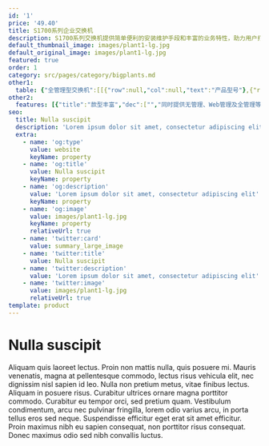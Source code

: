 ```yaml
---
id: '1'
price: '49.40'
title: S1700系列企业交换机
description: S1700系列交换机提供简单便利的安装维护手段和丰富的业务特性，助力用户打造安全可靠的高性能网络，可广泛应用于中小企业、网吧、酒店、学校等以太接入场景。根据设备支持的不同管理方式，S1700系列交换机可划分为如下三类。
default_thumbnail_image: images/plant1-lg.jpg
default_original_image: images/plant1-lg.jpg
featured: true
order: 1
category: src/pages/category/bigplants.md
other1: 
  table: {"全管理型交换机":[[{"row":null,"col":null,"text":"产品型号"},{"row":null,"col":null,"text":"S1720-10GW-2P-E\nS1720-10GW-PWR-2P-E"},{"row":null,"col":null,"text":"S1720-10GF-2P\nS1720-10GF-PWR-2P"},{"row":null,"col":null,"text":"S1720-28GWR-4P-E\nS1720-28GWR-PWR-4P-E\nS1720-28GWR-PWR-4TP-E\nS1720-28GWR-4X-E\nS1720-28GWR-PWR-4X-E\nS1720-52GWR-4P-E\nS1720-52GWR-PWR-4P-E\nS1720-52GWR-4X-E\nS1720-52GWR-PWR-4X-E"},{"row":null,"col":null,"text":"S1720-28GFR-4P\nS1720-28GFR-PWR-4P\nS1720-52GFR-4P\nS1720-52GFR-PWR-4P"},{"row":null,"col":null,"text":"S1720X-16XWR-E\nS1720X-32XWR-E"}],[{"row":null,"col":null,"text":"设备管理"},{"row":null,"col":"5","text":"支持SNMP\n支持WEB网管（支持HTTPS）\n支持DHCP-client\n支持用户口令保护\n支持一键还原\n支持命令行配置"}],[{"row":null,"col":null,"text":"交换容量"},{"row":null,"col":null,"text":"68Gbps"},{"row":null,"col":null,"text":"68Gbps"},{"row":null,"col":null,"text":"S1720-28GWR-P/TP系列：68Gbps\nS1720-28GWR-X系列：168Gbps\nS1720-52GWR-P系列：336Gbps\nS1720-52GWR-X：336Gbps"},{"row":null,"col":null,"text":"S1720-28GFR-P系列：68Gbps\nS1720-52GFR-P系列：336Gbps"},{"row":null,"col":null,"text":"680Gbps"}],[{"row":null,"col":null,"text":"包转发率"},{"row":null,"col":null,"text":"15Mpps"},{"row":null,"col":null,"text":"15Mpps"},{"row":null,"col":null,"text":"S1720-28GWR-P/TP系列：42Mpps\nS1720-28GWR-X系列：96Mpps\nS1720-52GWR-P系列：78Mpps\nS1720-52GWR-X系列：132Mpps"},{"row":null,"col":null,"text":"S1720-28GFR-P系列：42Mbps\nS1720-52GFR-P系列：78Mbps"},{"row":null,"col":null,"text":"S1720X-16XWR-E：240Mpps\nS1720X-32XWR-E：252Mpps"}],[{"row":null,"col":null,"text":"固定端口"},{"row":null,"col":null,"text":"下行：8个10/100/1000Base-T以太网电接口\n上行：2个1000Base-X以太网光接口"},{"row":null,"col":null,"text":"下行：8个10/100/1000Base-T以太网电接口\n上行：2个1000Base-X以太网光接口"},{"row":null,"col":null,"text":"S1720-28GWR-P系列\n下行：24个10/100/1000Base-T以太网电接口\n上行：4个1000Base-X以太网光接口\nS1720-28GWR-TP系列\n下行：24个10/100/1000Base-T以太网电接口\n上行：4个1000Base-X以太网光接口，2个复用的10/100/1000Base-T以太网Combo接口\nS1720-28GWR-X系列\n下行：24个10/100/1000Base-T以太网电接口\n上行：4个10GBase-X以太网光接口\nS1720-52GWR-P系列\n下行：48个10/100/1000Base-T以太网电接口\n上行：4个1000Base-X以太网光接口\nS1720-52GWR-X系列\n下行：48个10/100/1000Base-T以太网电接口\n上行：4个10GBase-X以太网光接口"},{"row":null,"col":null,"text":"S1720-28GFR-P系列\n下行：24个10/100/1000Base-T以太网电接口\n上行：4个1000Base-X以太网光接口\nS1720-52GFR-P系列\n下行：48个10/100/1000Base-T以太网电接口\n上行：4个1000Base-X以太网光接口"},{"row":null,"col":null,"text":"S1720X-16XWR-E：16个10GBase-X以太网光接口\nS1720X-32XWR-E：32个10GBase-X以太网光接口\n注：上下行接口共用"}],[{"row":null,"col":null,"text":"VLAN特性"},{"row":null,"col":"5","text":"支持4K VLAN\n支持Access端口\n支持Trunk端口\n支持Hybrid端口\n支持管理VLAN\n支持Voice VLAN"}],[{"row":null,"col":null,"text":"IP路由"},{"row":null,"col":"5","text":"支持IPv4、IPv6静态路由\n支持RIP/RIPng/OSPF动态路由\n支持VRRP"}],[{"row":null,"col":null,"text":"设备维护"},{"row":null,"col":"5","text":"支持RMON（Remote Network Monitoring）\n支持Syslog（系统日志）\n支持Ping检测/支持Traceroute\n支持VCT(Virtual Cable Test)\n支持链路层发现协议LLDP（Link Layer Discovery Protocol）\n支持auto-config"}]],"Web管理型交换机":[[{"row":null,"col":null,"text":"产品型号"},{"row":null,"col":null,"text":"S1720-10GW-2P\n            S1720-10GW-PWR-2P"},{"row":null,"col":null,"text":"S1720-28GWR-4P\n            S1720-28GWR-PWR-4P\n            S1720-28GWR-PWR-4TP\n            S1720-28GWR-4X\n            S1720-28GWR-PWR-4X\n            S1728GWR-4P"},{"row":null,"col":null,"text":"S1720-52GWR-4P\n            S1720-52GWR-PWR-4P\n            S1720-52GWR-4X\n            S1720-52GWR-PWR-4X"},{"row":null,"col":null,"text":"S1720X-16XWR"},{"row":null,"col":null,"text":"S1720X-32XWR"}],[{"row":null,"col":null,"text":"交换容量"},{"row":null,"col":null,"text":"68Gbps"},{"row":null,"col":null,"text":"S1720-28GWR-P/TP系列：68Gbps\n            S1720-28GWR-X系列：168Gbps\n            S1728GWR-4P：56Gbps"},{"row":null,"col":null,"text":"336Gbps"},{"row":null,"col":null,"text":"680Gbps"},{"row":null,"col":null,"text":"680Gbps"}],[{"row":null,"col":null,"text":"包转发率"},{"row":null,"col":null,"text":"15Mpps"},{"row":null,"col":null,"text":"S1720-28GWR-P/TP系列：42Mpps\n            S1720-28GWR-X系列：96Mpps\n            S1728GWR-4P：42Mpps"},{"row":null,"col":null,"text":"S1720-52GWR-P系列：78 Mpps\n            S1720-52GWR-X系列：132 Mpps"},{"row":null,"col":null,"text":"240Mpps"},{"row":null,"col":null,"text":"252Mpps"}],[{"row":null,"col":null,"text":"固定端口"},{"row":null,"col":null,"text":"下行：8个10/100/1000Base-T以太网电接口\n            上行：2个1000Base-X以太网光接口"},{"row":null,"col":null,"text":"S1720-28GWR-P系列\n            下行：24个10/100/1000Base-T以太网电接口\n            上行：4个1000Base-X以太网光接口\n            S1720-28GWR-TP系列\n            下行：24个10/100/1000Base-T以太网电接口\n            上行：4个1000Base-X以太网光接口，2个复用的10/100/1000Base-T以太网Combo接口\n            S1720-28GWR-X系列\n            下行：24个10/100/1000Base-T以太网电接口\n            上行：4个10GBase-X以太网光接口\n            S1728GWR-4P\n            下行：24个10/100/1000Base-T以太网电接口\n            上行：4个1000Base-X以太网光接口"},{"row":null,"col":null,"text":"S1720-52GWR-P系列\n            下行：48个10/100/1000Base-T以太网端口\n            上行：4个千兆SFP\n            S1720-52GWR-X系列\n            下行：48个10/100/1000Base-T以太网端口\n            上行：4个10GBase-X以太网光接口"},{"row":null,"col":null,"text":"16个10GBase-X以太网光接口\n            注：上下行接口共用"},{"row":null,"col":null,"text":"32个10GBase-X以太网光接口\n            注：上下行接口共用"}],[{"row":null,"col":null,"text":"VLAN特性"},{"row":null,"col":"5","text":"支持4K VLAN（S1728GWR-4P：256）\n            支持Access端口\n            支持Trunk端口\n            支持Hybrid端口\n            支持管理VLAN\n            支持Voice VLAN"}],[{"row":null,"col":null,"text":"IP路由"},{"row":null,"col":"5","text":"支持IPv4、IPv6静态路由（S1728GWR-4P除外）"}],[{"row":null,"col":null,"text":"设备维护"},{"row":null,"col":"5","text":"支持Syslog（系统日志）\n            支持Ping检测\n            支持VCT(Virtual Cable Test)\n            支持链路层发现协议LLDP（Link Layer\n            Discovery Protocol）"}]],"无管理型交换机":[[{"row":null,"col":null,"text":"产品型号"},{"row":null,"col":null,"text":"S1700-8-AC\n            S1700-16R\n            S1700-24R\n            S1700-24-AC"},{"row":null,"col":null,"text":"S1700-26R-2T\n            S1700-52R-2T2P-AC"},{"row":null,"col":null,"text":"S1700-8G-AC\n            S1700-16G\n            S1724G-AC\n            S1700-24GR"},{"row":null,"col":null,"text":"S1700-28GR-4X\n            S1700-52GR-4X"}],[{"row":null,"col":null,"text":"交换容量"},{"row":null,"col":null,"text":"S1700-8-AC：1.6Gbps\n            S1700-16R：3.2Gbps\n            S1700-24R：4.8Gbps\n            S1700-24-AC：4.8Gbps"},{"row":null,"col":null,"text":"S1700-26R-2T：8.8Gbps\n            S1700-52R-2T2P-AC：17.6Gbps"},{"row":null,"col":null,"text":"S1700-8G-AC：16Gbps\n            S1700-16G：32Gbps\n            S1724G-AC：48Gbps\n            S1700-24GR：48Gbps"},{"row":null,"col":null,"text":"S1700-28GR-4X：168Gbps\n            S1700-52GR-4X：336Gbps"}],[{"row":null,"col":null,"text":"包转发率"},{"row":null,"col":null,"text":"S1700-8-AC：1.2Mpps\n            S1700-16R：2.4Mpps\n            S1700-24R：3.6Mpps\n            S1700-24-AC：3.6Mpps"},{"row":null,"col":null,"text":"S1700-26R-2T：6.6Mpps\n            S1700-52R-2T2P-AC：13.2Mpps"},{"row":null,"col":null,"text":"S1700-8G-AC：12Mpps\n            S1700-16G：24Mpps\n            S1724G-AC：36Mpps\n            S1700-24GR：36Mpps"},{"row":null,"col":null,"text":"S1700-28GR-4X：96Mpps\n            S1700-52GR-4X：132Mpps"}],[{"row":null,"col":null,"text":"端口类型"},{"row":null,"col":null,"text":"全百兆"},{"row":null,"col":null,"text":"百兆接入千兆上行"},{"row":null,"col":null,"text":"全千兆"},{"row":null,"col":null,"text":"千兆接入万兆上行"}],[{"row":null,"col":null,"text":"固定端口"},{"row":null,"col":null,"text":"S1700-8-AC：8个10/100Base-T以太网电接口\n            S1700-16R：16个10/100Base-T以太网电接口\n            S1700-24R：24个10/100Base-T以太网电接口\n            S1700-24-AC：24个10/100Base-T以太网电接口\n            注：上下行接口共用"},{"row":null,"col":null,"text":"S1700-26R-2T\n            下行：24个10/100Base-T以太网电接口\n            上行：2个10/100/1000Base-T以太网电接口\n            S1700-52R-2T2P-AC\n            下行：48个10/100Base-T以太网电接口\n            上行：2个10/100/1000Base-T以太网电接口，2个1000Base-X以太网光接口"},{"row":null,"col":null,"text":"S1700-8G-AC：8个10/100/1000Base-T以太网电接口\n            S1700-16G：16个10/100/1000Base-T以太网电接口\n            S1724G-AC：24个10/100/1000Base-T以太网电接口\n            S1700-24GR:24个10/100/1000Base-T以太网电接口\n            注：上下行接口共用"},{"row":null,"col":null,"text":"S1700-28GR-4X\n            下行：24个10/100/1000Base-T以太网电接口\n            上行：4个10GBase-X以太网光接口\n            S1700-52GR-4X\n            下行：48个10/100/1000Base-T以太网电接口\n            上行：4个10GBase-X以太网光接口"}]]}
other2:
  features: [{"title":"款型丰富","dec":["","同时提供无管理、Web管理及全管理等系列产品，可满足客户不同应用场景需求。",""]},{"title":"静音节能","dec":["","支持端口低耗电闲置模式，大幅降低功耗；采用无风扇静音设计，降低整机功耗，同时让您免除噪音的烦扰\n（部分款型为内置风扇款型，散热类型为风扇强制散热）",""]},{"title":"安全，无阻塞转发","dec":["","丰富的安全特性，802.1x、Portal、MAC等安全认证方式； 提供二层线速交换能力，所有端口无阻塞转发",""]}]
seo:
  title: Nulla suscipit
  description: 'Lorem ipsum dolor sit amet, consectetur adipiscing elit'
  extra:
    - name: 'og:type'
      value: website
      keyName: property
    - name: 'og:title'
      value: Nulla suscipit
      keyName: property
    - name: 'og:description'
      value: 'Lorem ipsum dolor sit amet, consectetur adipiscing elit'
      keyName: property
    - name: 'og:image'
      value: images/plant1-lg.jpg
      keyName: property
      relativeUrl: true
    - name: 'twitter:card'
      value: summary_large_image
    - name: 'twitter:title'
      value: Nulla suscipit
    - name: 'twitter:description'
      value: 'Lorem ipsum dolor sit amet, consectetur adipiscing elit'
    - name: 'twitter:image'
      value: images/plant1-lg.jpg
      relativeUrl: true
template: product
---
```


# Nulla suscipit

Aliquam quis laoreet lectus. Proin non mattis nulla, quis posuere mi. Mauris venenatis, magna at pellentesque commodo, lectus risus vehicula elit, nec dignissim nisl sapien id leo. Nulla non pretium metus, vitae finibus lectus. Aliquam in posuere risus. Curabitur ultrices ornare magna porttitor commodo. Curabitur eu tempor orci, sed pretium quam. Vestibulum condimentum, arcu nec pulvinar fringilla, lorem odio varius arcu, in porta tellus eros sed neque. Suspendisse efficitur eget erat sit amet efficitur. Proin maximus nibh eu sapien consequat, non porttitor risus consequat. Donec maximus odio sed nibh convallis luctus.